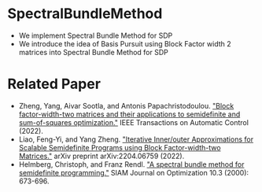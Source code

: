 # SpectralBundleMethod
* We implement Spectral Bundle Method for SDP 
* We introduce the idea of Basis Pursuit using Block Factor width 2 matrices into Spectral Bundle Method for SDP 

# Related Paper
* Zheng, Yang, Aivar Sootla, and Antonis Papachristodoulou. ["Block factor-width-two matrices and their applications to semidefinite and sum-of-squares optimization."](https://arxiv.org/abs/1909.11076) IEEE Transactions on Automatic Control (2022).
* Liao, Feng-Yi, and Yang Zheng. ["Iterative Inner/outer Approximations for Scalable Semidefinite Programs using Block Factor-width-two Matrices."](https://arxiv.org/abs/2204.06759) arXiv preprint arXiv:2204.06759 (2022).
* Helmberg, Christoph, and Franz Rendl. ["A spectral bundle method for semidefinite programming."](https://citeseerx.ist.psu.edu/viewdoc/download?doi=10.1.1.35.5202&rep=rep1&type=pdf) SIAM Journal on Optimization 10.3 (2000): 673-696.
